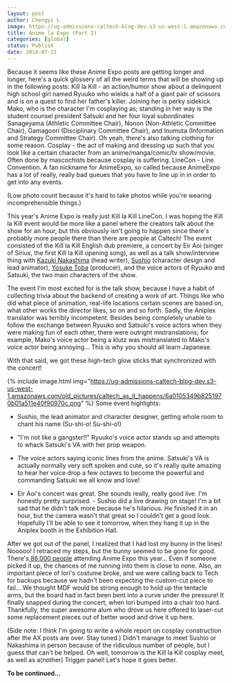 ```yaml
---
layout: post
author: Chengyi L
image: https://ug-admissions-caltech-blog-dev.s3-us-west-1.amazonaws.com/old_pictures/caltech_as_it_happens/6a0105349b8251970b01a3fd345c1c970b.png
title: Anime la Expo (Part 2) 
categories: [global]
status: Publish
date: 2014-07-21
---
```



Because it seems like these Anime Expo posts are getting longer and longer, here's a quick glossery of all the weird terms that will be showing up in the following posts: 
Kill la Kill - an action/humor show about a delinquent high school girl named Ryuuko who wields a half of a giant pair of scissors and is on a quest to find her father's killer. Joining her is perky sidekick Mako, who is the character I'm cosplaying as; standing in her way is the student counsel president Satsuki and her four loyal subordinates Sanageyama (Athletic Committee Chair), Nonon (Non-Athletic Committee Chair), Gamagoori (Disciplinary Committee Chair), and Inumuta (Information and Strategy Committee Chair). Oh yeah, there's also talking clothing for some reason. 
Cosplay - the act of making and dressing up such that you look like a certain character from an anime/manga/comic/tv show/movie. Often done by mascochists because cosplay is suffering. 
LineCon - Line Convention. A fan nickname for AnimeExpo, so called because AnimeExpo has a lot of really, really bad queues that you have to line up in in order to get into any events.

(Low photo count because it's hard to take photos while you're wearing incomprehensible things.)

This year's Anime Expo is really just Kill la Kill LineCon. 
I was hoping the Kill la Kill event would be more like a panel where the creators talk about the show for an hour, but this obviously isn't going to happen since there's probably more people there than there are people at Caltech! The event consisted of the Kill la Kill English dub premiere, a concert by Eir Aoi (singer of Sirius, the first Kill la Kill opening song), as well as a talk show/interview thing with <a href="https://en.wikipedia.org/wiki/Kazuki_Nakashima" target="_self">Kazuki Nakashima</a> (head writer), <a href="https://www.animenewsnetwork.com/encyclopedia/people.php?id=31564" target="_self">Sushio</a> (character design and lead animator), <a href="https://www.animenewsnetwork.com/encyclopedia/people.php?id=40459" target="_self">Yosuke Toba</a> (producer), and the voice actors of Ryuuko and Satsuki, the two main characters of the show.

The event I'm most excited for is the talk show, because I have a habit of collecting trivia about the backend of creating a work of art. Things like who did what piece of animation, real-life locations certain scenes are based on, what other works the director likes, so on and so forth. Sadly, the Aniplex translator was terribly incompetent. Besides being completely unable to follow the exchange between Ryuuko and Satsuki's voice actors when they were making fun of each other, there were outright mistranslations; for example, Mako's voice actor being a klutz was mistranslated to Mako's voice actor being annoying... This is why you should all learn Japanese.

With that said, we got these high-tech glow sticks that synchronized with the concert!


{% include image.html img="https://ug-admissions-caltech-blog-dev.s3-us-west-1.amazonaws.com/old_pictures/caltech_as_it_happens/6a0105349b8251970b01a511e40f90970c.png" %}
Some event highlights:
- Sushio, the lead animator and character designer, getting whole room to chant his name (Su-shi-o! Su-shi-o!)
- "I'm not like a gangster!!" Ryuuko's voice actor stands up and attempts to whack Satsuki's VA with her prop weapon.

- The voice actors saying iconic lines from the anime. Satsuki's VA is actually normally very soft spoken and cute, so it's really quite amazing to hear her voice drop a few octaves to become the powerful and commanding Satsuki we all know and love!
- Eir Aoi's concert was great. She sounds really, really good live. I'm honestly pretty surprised. - Sushio did a live drawing on stage! I'm a bit sad that he didn't talk more because he's hilarious. He finished it in an hour, but the camera wasn't that great so I couldn't get a good look. Hopefully I'll be able to see it tomorrow, when they hang it up in the Aniplex booth in the Exhibition Hall.

After we got out of the panel, I realized that I had lost my bunny in the lines! Nooooo! I retraced my steps, but the bunny seemed to be gone for good. There's<a href="https://en.wikipedia.org/wiki/Anime_Expo" target="_self"> 86,000 people</a> attending Anime Expo this year... Even if someone picked it up, the chances of me running into them is close to none. Also, an important piece of Iori's costume broke, and we were calling back to Tech for backups because we hadn't been expecting the custom-cut piece to fail... We thought MDF would be strong enough to hold up the tentacle arms, but the board had in fact been bent into a curve under the pressure! It finally snapped during the concert, when Iori bumped into a chair too hard. Thankfully, the super awesome alum who drove us here offered to laser-cut some replacement pieces out of better wood and drive it up here.

(Side note: I think I'm going to write a whole report on cosplay construction after the AX posts are over. Stay tuned.)  Didn't manage to meet Sushio or Nakashima in person because of the ridiculous number of people, but I guess that can't be helped. Oh well, tomorrow is the Kill la Kill cosplay meet, as well as a(nother) Trigger panel! Let's hope it goes better.

**To be continued...**
